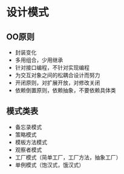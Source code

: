 # 设计模式

## OO原则

* 封装变化
* 多用组合，少用继承
* 针对接口编程，不针对实现编程
* 为交互对象之间的松耦合设计而努力
* 开闭原则，对扩展开放，对修改关闭
* 依赖倒置原则，依赖抽象，不要依赖具体类

## 模式类表

* 备忘录模式
* 策略模式
* 模板方法模式
* 观察者模式
* 工厂模式（简单工厂，工厂方法，抽象工厂）
* 单例模式（饱汉式，饿汉式）
